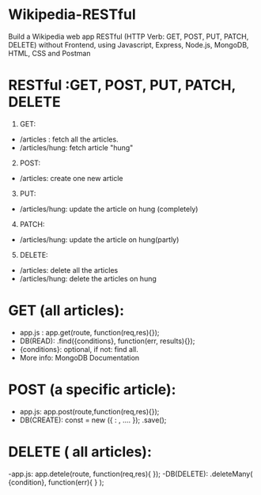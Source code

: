 # Wikipedia-RESTful
Build a Wikipedia web app RESTful (HTTP Verb: GET, POST, PUT, PATCH, DELETE) without Frontend, using Javascript, Express, Node.js, MongoDB, HTML, CSS and Postman 

# RESTful :GET, POST, PUT, PATCH, DELETE
1. GET: 
  - /articles : fetch all the articles. 
  - /articles/hung: fetch article "hung"

2. POST: 
  - /articles: create one new article

3. PUT: 
  - /articles/hung: update the article on hung (completely)

4. PATCH: 
  - /articles/hung: update the article on hung(partly)

5. DELETE: 
  - /articles: delete all the articles
  - /articles/hung: delete the articles on hung
  
# GET (all articles):
- app.js : app.get(route, function(req,res){});
- DB(READ): <ModelName>.find({conditions}, function(err, results){});
- {conditions}: optional, if not: find all.
- More info: MongoDB Documentation  

# POST (a specific article):
- app.js: app.post(route,function(req,res){});
- DB(CREATE): const <constantName> = new <ModelName>({
  <fieldName> : <fieldData>,
  ....
  });
  <constantName>.save();

# DELETE ( all articles):
-app.js: app.detele(route, function(req,res){
});
-DB(DELETE): <ModelName>.deleteMany(
  {condition},
  function(err){
  }
);
